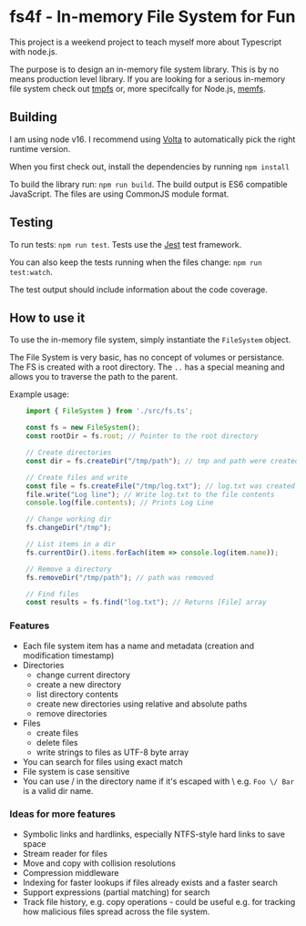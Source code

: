 # fs4f - In-memory File System for Fun

This project is a weekend project to teach myself more about Typescript with node.js.

The purpose is to design an in-memory file system library.
This is by no means production level library. If you are looking for a serious in-memory file system check out
[tmpfs](https://en.wikipedia.org/wiki/Tmpfs) or, more specifcally for Node.js, [memfs](https://github.com/streamich/memfs).

## Building
I am  using node v16.
I recommend using [Volta](https://docs.volta.sh/guide/) to automatically pick the right runtime version.

When you first check out, install the dependencies by running
`npm install`

To build the library run:
`npm run build`. The build output is ES6 compatible JavaScript. The files are using CommonJS module format.

## Testing
To run tests: `npm run test`.
Tests use the [Jest](https://jestjs.io/) test framework.

You can also keep the tests running when the files change:
`npm run test:watch`.

The test output should include information about the code coverage.

## How to use it

To use the in-memory file system, simply instantiate the `FileSystem` object. 

The File System is very basic, has no concept of volumes or persistance. The FS is created with a root directory.
The `..` has a special meaning and allows you to traverse the path to the parent.

Example usage:
```ts
    import { FileSystem } from './src/fs.ts';

    const fs = new FileSystem();
    const rootDir = fs.root; // Pointer to the root directory

    // Create directories
    const dir = fs.createDir("/tmp/path"); // tmp and path were created

    // Create files and write
    const file = fs.createFile("/tmp/log.txt"); // log.txt was created
    file.write("Log line"); // Write log.txt to the file contents
    console.log(file.contents); // Prints Log Line

    // Change working dir
    fs.changeDir("/tmp");

    // List items in a dir
    fs.currentDir().items.forEach(item => console.log(item.name));

    // Remove a directory
    fs.removeDir("/tmp/path"); // path was removed

    // Find files
    const results = fs.find("log.txt"); // Returns [File] array
```

### Features
- Each file system item has a name and metadata (creation and modification timestamp)
- Directories
    - change current directory
    - create a new directory
    - list directory contents
    - create new directories using relative and absolute paths
    - remove directories
- Files
    - create files
    - delete files
    - write strings to files as UTF-8 byte array
- You can search for files using exact match
- File system is case sensitive
- You can use / in the directory name if it's escaped with \ e.g. `Foo \/ Bar` is a valid dir name.

### Ideas for more features
- Symbolic links and hardlinks, especially NTFS-style hard links to save space
- Stream reader for files
- Move and copy with collision resolutions
- Compression middleware
- Indexing for faster lookups if files already exists and a faster search
- Support expressions (partial matching) for search
- Track file history, e.g. copy operations - could be useful e.g. for tracking how malicious files spread across the file system.
